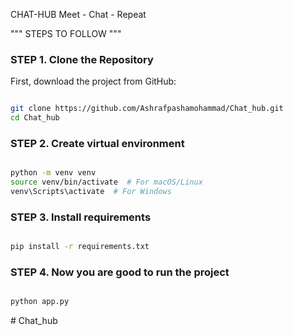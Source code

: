 CHAT-HUB
Meet - Chat - Repeat

""" STEPS TO FOLLOW """

### STEP 1. Clone the Repository
First, download the project from GitHub:
  ```sh

  git clone https://github.com/Ashrafpashamohammad/Chat_hub.git
  cd Chat_hub

  ```

### STEP 2. Create virtual environment
  ```sh

  python -m venv venv
  source venv/bin/activate  # For macOS/Linux
  venv\Scripts\activate  # For Windows

  ```

### STEP 3. Install requirements
  ```sh

  pip install -r requirements.txt

  ```

### STEP 4. Now you are good to run the project
  ```sh

  python app.py

  ```
#   C h a t _ h u b 
 
 
